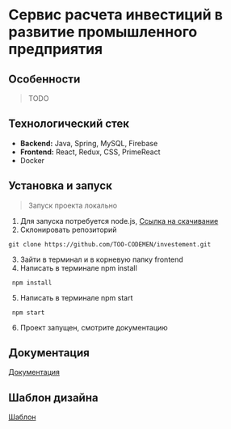 # Сервис расчета инвестиций в развитие промышленного предприятия

## Особенности
> TODO

## Технологический стек
- __Backend:__ Java, Spring, MySQL, Firebase
- __Frontend:__ React, Redux, CSS, PrimeReact
- Docker

## Установка и запуск
> Запуск проекта локально
1. Для запуска потребуется node.js, [Ссылка на скачивание](https://nodejs.org/en)
2. Склонировать репозиторий
```shell 
git clone https://github.com/TOO-CODEMEN/investement.git
```
3. Зайти в терминал и в корневую папку frontend
4. Написать в терминале npm install
```shell
 npm install
```
5. Написать в терминале npm start
```shell
 npm start
```
6. Проект запущен, смотрите документацию


## Документация
[Документация](https://docs.google.com/document/d/10NFql4wH9PuOzCtY9XhHna48Zdc2Zp4Shg2f0xhlAQ0/edit?usp=sharing)

## Шаблон дизайна
[Шаблон](https://www.figma.com/file/mgzhYSmj9zDeGtaROJyXmd/Untitled?type=design&node-id=5-827&t=6C8COgjAAbfJvOB2-0)
